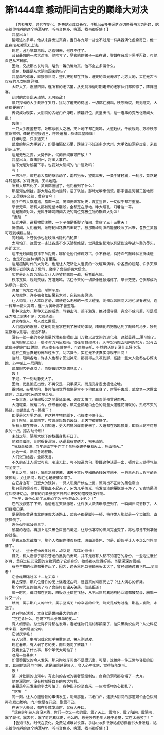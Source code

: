# 第1444章 撼动阳间古史的巅峰大对决
        【告知书友，时代在变化，免费站点难以长存，手机app多书源站点切换看书大势所趋，站长给你推荐的这个换源APP，听书音色多、换源、找书都好使！】
       武皇出山！
       蛰眠这么多年，他从未露出过真身，当日与九号一战也不过是一件兵器演化虚身而已，他一直在闭死关悟无上法。
       现在，因为黎龘再现，活着归来，他忍不住了。
       昔日最强的一次大对决，他吃亏了，尽管他的弟子一直在说，黎龘在背后下黑手所致，可他自己从不辩解。
       因为，交战那么长时间，略负一筹的确为真，他不会去多讲什么。
       现在，黎龘是从大阴间回来的吗？
       武皇血气弥漫，直接惊世间，整片天地都在共振，漫天的血光淹没了北方大地，实在是古今仅有的几次撼世异相。
       太吓人了，震撼阳间，连所有的老古董，从史前神话时期走来的老家伙们都惊悸了，阵阵胆寒。
       此时的武皇乱天动地，无可匹敌！
       那只探出的大手截断了岁月，扰乱了诸天的稳固，一切都在崩塌，秩序断裂，规则磨灭，大道都要崩了！
       传说成为现实，大阴间的古老门户浮现，黎龘归位，武皇出击，这一连串的变故让阳间大乱！
       轰隆！
       一只大手覆盖苍穹，妖邪与骇人之极，天上地下都在轰鸣，大道起伏，千般规则、万种秩序重新排列，像是在迎接君王，呼唤道祖，恭请武皇降临！
       打爆时空，只手遮天！
       武皇的那只大手到了，即便相隔亿万里，跨越了不知道多少大州，大手依旧洞穿虚空，来到阴州上方。
       这是无敌之姿，大势养出，试问世间谁可匹敌！？
       武皇出山，直击阴州，将出大事件。
       这不光是对黎龘下手，也要对大阴间的门户进攻吗？
       呵！
       一声冷哼，那拄着大旗的身影动了，霍的抬头，望向高天，一条手臂轻震，一刹那，竟然是斗转星移，岁月流淌，天塌地陷。
       所有人都石化了，灵魂都僵固了，他们看到了什么？
       那星河在倒挂，那太阳在反向运转，逆了轨迹，那时光瞬息倒流，那宇宙星河铺天盖地而下，无尽秩序交织，贯穿古今！
       他手中的大旗猎猎，旗面一展，简直要改写历史，再立当世，一切似乎都将重塑。
       举世无声，所有人都如泥塑木雕般，全都定在原地，睁大瞳孔，盯着这一幕。
       这是巅峰对决，是属于睥睨阳间古史的两位究极生物的巅峰大对决！
       “轰隆！”
       仙光冲霄，道祖物质沸腾，一下子像是撕裂了阳间，贯穿了三十三重天！
       恍惚间，人们看到，地府轮回路真的出现了，被那巅峰对决的能量映照了出来，各族生灵皆可观到模糊古路。
       同时间，上苍仿佛也被映照出隐约的轮廓！
       太可怕了，这震世一击让各族不少天骄都绝望，觉得此生都难以仰望到这种战斗路的尽头，差距太大。
       这不是时间能够抹平的距离，哪怕让他们修炼万古，永不衰老，保持血气巅峰状态持续进化，也走不出这种境界的百里路。
       这是超越时代的大对攻，也是让人茫然让人沮丧的一次璀璨演绎，令各族的翘楚、许多天纵生灵都于此刻失去了傲气，磨掉了曾经的强大信念。
       实在是让人叹为观止又让人绝望的辉煌一战，短暂却永恒。
       秩序瓦解，规则焚烧，万道轰鸣，古往今来的一切都像是被熔炼了，举世茫茫，仿佛都成为洪炉的一部分。
       直至一切光芒消退，渐渐平息。
       天地寂静，许多强者依旧呆若木鸡，宛若失去灵魂。
       让人惊愕，让人难以言语，即便这么无敌的一次大碰撞，阴州以及阳间大地也没有破损，连一株草木都未凋零，连一片黄叶都不曾坠落。
       那种攻击力，那种无匹的威势，气吞山河，蒸干瀚海，绝对很容易，完全不成问题，可是现在大地上波澜不惊，无物损毁。
       这实在惊人，令人难以置信。
       人们越发的震撼，这是对能量掌控到了极致的体现，精细化的把握达到了巅峰的地步，妙到毫巅难以形容，远远不够。
       没有一丝一毫的多余能量外泄去伤损到山川万物以及世间的进化者，这就显得……更可怕了。
       楚风的身上起了一层冰冷的鸡皮疙瘩，他在暗自擦冷汗，庆幸没有跑去阳间的北方，没有去武疯子的家门口蹦跶，也庆幸有石罐在手，可遮掩天机，不然的话估计没什么好下场。
       这种生物当真是恐怖的过头了，乱古慑今，实在是不该真实浮现于世间！
       这时，阳间各地，许多人也都才回过神来，都觉得从头凉到脚，包括一些大人物都在心惊肉跳，心中蒙上一层阴影。
       武皇的大手退散了，而黎龘的大旗也静止了。
       轰！
       不过，下一刻动静更大了。
       因为，武皇彻底出世，不再仅是一只手探来，而是真身走出极北之地。
       霎时间，天塌地陷，整片阳间世界都像是容不下他的真身了，时隔千古后，武皇第一次露出道体，走出闭死关的苦寒之地。
       一条大道，从阳间极北之地蔓延出来，速度太快了，向着阴州贯通而去。
       大道璀璨，照耀古今，仔细看的话，那完全都是由金色的能量大道莲花铺就的，形成不灭的路径，自武皇山门一路南下！
       即便是亿万里之遥，在这种生物的脚下，也根本不算什么。
       这个时候，武皇南下，可谓是短暂的罢战，全天下都安静了。
       所有人都在等待，人们知道，更大的暴风骤雨要来了，大道都在轰鸣颤栗，即将出现不可想象的一战，撼古动今朝！
       未战之际，阴州大旗下的黎龘身影开口了。
       他双目幽邃，此时很是深沉，话语具有穿透力，撼天动地。
       “我就想知道，当年是谁下手弄了个黑狗皮袋子罩我头上，狗血喷头。”
       此话一出，阳间各地寂静。
       人们张口结舌，全都无言。
       不久前还让人感觉可悲，凄凉无比，可不知道为何，黎龘这种话语一出，顿时让人觉得气氛完全变了。
       于此之际，域外，隔着浩瀚天幕，诸天中某片不知道的残破空间中，一只黑色的大狗早前也被惊动，关注阳间，现在也是表情呆滞了。
       在它身边有一口宏大的残钟，一具人形腐尸伏在上面，流淌出不正常的黑色帝血！
       那只黑狗很苍老，腰都直不起来了，牙齿几乎落光，毛发暗淡的要脱落干净了，它表情呆滞过后咬牙切齿，仅有的几颗参差不齐的烂牙咬的咯吱咯吱作响。
       “当年，谁他么偷了本皇蜕下的半张带血的皮毛？！”
       它的投影落了下来，话语也在天际激荡，让许多人都清晰感应到了，一瞬间世间安静了，人们目瞪口呆。
       便是那条贯通南北的璀璨大道路上，武疯子都是脚步一顿，换作常人那就是一个大踉跄，直接摔倒了。
       连他似乎都被惊呆了。
       黎龘的话语，再加上这只黑色巨兽的阐述，让悲伤凄凉的画风完全变了，再也感觉不到凄怆的过往。
       尽管三条龙战旗下，那个人依旧佝偻着身体，满面沧桑色，可是，却似乎让人不怎么可怜同情了。
       不过，一些老怪物发呆过后，却又是一阵阵的惊悚！
       首先，有人震惊于那只苍老的黑狗的出现，并不是所有人都不知道它的身份，一些活过漫长岁月、贯穿过纪元轮回的生物洞悉了它的身份，始终都未觉得好笑，而是深深的震撼。
       有些生物的心跳都要停止了，因为，这头黑色巨兽的来头太大了，曾经追随过真正的……至高者！
       它曾经跟随过不止一位天帝！
       再去深思，那几位昔日的无上强者还在吗，是否真的彻底死去了？让人满心的怀疑。
       那个时代真的结束了吗？曾经打到诸天破落，彻底断道！
       那一时代，魂河都在哀鸣，四极浮土都在飞扬，从不出世的真地府轮回路都被焚烧，崩塌一片又一片。
       然而，属于那几人的时代，属于至高无上的帝者的年代，终究是成为过往，那些人衰败，永逝了。
       这只狗还活着，本身就是世间最大的奇迹！
       “它在说什么，它蜕下的半张带血的皮……”
       有人细思后，总觉得脊背都在发寒，连老怪物们最终都颤栗了，这只黑狗蜕皮吗？从史料记载来看，答案是否定的。
       它讨厌掉毛！
       有人记得，史书记载它似乎被重创过，被人剥过皮。
       现在看来，有人剥了它的皮，而后轰向了黎龘？！
       究竟发生了什么事，那个年代太可怕了！
       这是一桩悬案！
       即便黎龘说的令人发笑，那只狗咬牙间也不是很沉重，可是，这绝非一件正常与轻松的旧事，其间的诡异与可怖，越是细想越是瘆人，令人心中冰寒，觉得阵阵发毛。
       轰！
       某一片壮丽的山河中，有史前的古老的强者没控制住，自身的洞府都崩塌了一大片。
       他在深思时，没有控制好自身的强大气机。
       主要是今天发生的事太可怕了，各种乱子纷至沓来，一些老怪物的心都乱了。
       “喀嚓！”
       同一刻，让人心胆皆颤的事情发生，阴州那里，古老门户，连接大阴间的那道可怕金色裂缝再次发出脆响，门户像是在开启，剧震不已。
       在天下人失音，都在身体发凉时，又有人开口。
       “现在的年轻人真没素质，你们一次又一次的震，震了天上，震地下，震了阳间，震阴间，震了现代，震古代，震了时光真忧伤，他么的，总是吵的老年人睡不着觉，实在太恶劣了！”
       【告知书友，时代在变化，免费站点难以长存，手机app多书源站点切换看书大势所趋，站长给你推荐的这个换源APP，听书音色多、换源、找书都好使！】